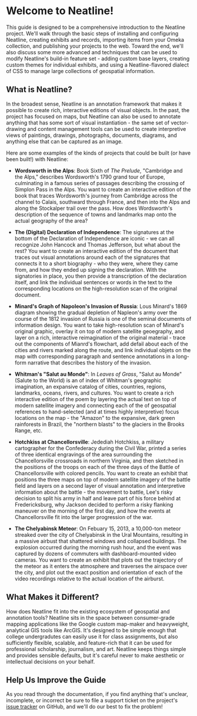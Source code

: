 # Welcome to Neatline!

This guide is designed to be a comprehensive introduction to the Neatline project. We'll walk through the basic steps of installing and configuring Neatline, creating exhibits and records, importing items from your Omeka collection, and publishing your projects to the web. Toward the end, we'll also discuss some more advanced and techniques that can be used to modify Neatline's build-in feature set - adding custom base layers, creating custom themes for individual exhibits, and using a Neatline-flavored dialect of CSS to manage large collections of geospatial information.

## What is Neatline?

In the broadest sense, Neatline is an annotation framework that makes it possible to create rich, interactive editions of visual objects. In the past, the project has focused on maps, but Neatline can also be used to annotate anything that has some sort of visual instantiation - the same set of vector-drawing and content management tools can be used to create interpretive views of paintings, drawings, photographs, documents, diagrams, and anything else that can be captured as an image.

Here are some examples of the kinds of projects that could be built (or have been built!) with Neatline:

  - **Wordsworth in the Alps**: Book Sixth of _The Prelude_, "Cambridge and the Alps," describes Wordsworth's 1790 grand tour of Europe, culminating in a famous series of passages describing the crossing of Simplon Pass in the Alps. You want to create an interactive edition of the book that traces Wordsworth's journey from Cambridge across the channel to Calais, southward through France, and then into the Alps and along the Stockalper trail over the pass. How does Wordsworth's description of the sequence of towns and landmarks map onto the actual geography of the area?

  - **The (Digital) Declaration of Independence**: The signatures at the bottom of the Declaration of Independence are iconic - we can all recognize John Hancock and Thomas Jefferson, but what about the rest? You want to create an interactive edition of the document that traces out visual annotations around each of the signatures that connects it to a short biography - who they were, where they came from, and how they ended up signing the declaration. With the signatories in place, you then provide a transcription of the declaration itself, and link the individual sentences or words in the text to the corresponding locations on the high-resolution scan of the original document.

  - **Minard's Graph of Napoleon's Invasion of Russia**: Lous Minard's 1869 diagram showing the gradual depletion of Napleon's army over the course of the 1812 invasion of Russia is one of the seminal documents of information design. You want to take high-resolution scan of Minard's original graphic, overlay it on top of modern satellite geoegraphy, and layer on a rich, interactive reimagination of the original material - trace out the components of Mianrd's flowchart, add defail about each of the cities and rivers marked along the route, and link individual objets on the map with corresponding paragraph and sentence annotations in a long-form narrative that describes the history of the invasion.

  - **Whitman's "Salut au Monde"**: In _Leaves of Grass_, "Salut au Monde" (Salute to the World) is an of index of Whitman's geographic imagination, an expansive catalog of cities, countries, regions, landmarks, oceans, rivers, and cultures. You want to create a rich interactive edition of the poem by layering the actual text on top of modern satellite imagery and connecting each of the of geospatial references to hand-selected (and at times highly interpretive) focus locations on the map - the "Amazon" to the expansive, dark green rainforests in Brazil, the "northern blasts" to the glaciers in the Brooks Range, etc.

  - **Hotchkiss at Chancellorsville**: Jedediah Hotchkiss, a military cartographer for the Confederacy during the Civil War, printed a series of three identical engravings of the area surrounding the Chancellorsville crossroads in northern Virginia, and then sketched in the positions of the troops on each of the three days of the Battle of Chancellorsville with colored pencils. You want to create an exhibit that positions the three maps on top of modern satellite imagery of the battle field and layers on a second layer of visual annotation and interpretive information about the battle - the movement to battle, Lee's risky decision to split his army in half and leave part of his force behind at Fredericksburg, why Jackson decided to perform a risky flanking maneuver on the morning of the first day, and how the events at Chancellorsville fit into the larger progression of the war.

  - **The Chelyabinsk Meteor**: On Febuary 15, 2013, a 10,000-ton meteor streaked over the city of Chelyabinsk in the Ural Mountains, resulting in a massive airbust that shattered windows and collapsed buildings. The explosion occurred during the morning rush hour, and the event was captured by dozens of commuters with dashboard-mounted video cameras. You want to create an exhibit that plots out the trajectory of the meteor as it enters the atmosphere and traverses the airspace over the city, and plot out the exact position and orientation of each of the video recordings relative to the actual location of the airburst.

## What Makes it Different?

How does Neatline fit into the existing ecosystem of geospatial and annotation tools? Neatline sits in the space between consumer-grade mapping applications like the Google custom map-maker and heavyweight, analytical GIS tools like ArcGIS. It's designed to be simple enough that college undergradutes can easily use it for class assignments, but also sufficiently flexible, scalable, and feature-rich that it can be used for professional scholarship, journalism, and art. Neatline keeps things simple and provides sensible defaults, but it's careful never to make aesthetic or intellectual decisions on your behalf.

## Help Us Improve the Guide

As you read through the documentation, if you find anything that's unclear, incomplete, or incorrect be sure to file a support ticket on the project's [issue tracker](https://github.com/scholarslab/Neatline/issues) on GitHub, and we'll do our best to fix the problem!
